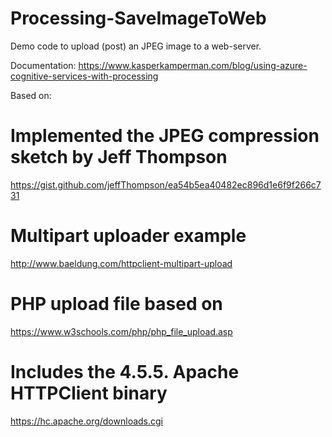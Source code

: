 # Processing-SaveImageToWeb
Demo code to upload (post) an JPEG image to a web-server. 

Documentation: 
https://www.kasperkamperman.com/blog/using-azure-cognitive-services-with-processing

Based on: 

# Implemented the JPEG compression sketch by Jeff Thompson
https://gist.github.com/jeffThompson/ea54b5ea40482ec896d1e6f9f266c731

# Multipart uploader example
http://www.baeldung.com/httpclient-multipart-upload
    
# PHP upload file based on
https://www.w3schools.com/php/php_file_upload.asp

# Includes the 4.5.5. Apache HTTPClient binary
https://hc.apache.org/downloads.cgi